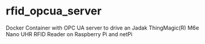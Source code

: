 # rfid_opcua_server
Docker Container with OPC UA server to drive an Jadak ThingMagic(R) M6e Nano UHR RFID Reader on Raspberry Pi and netPi
